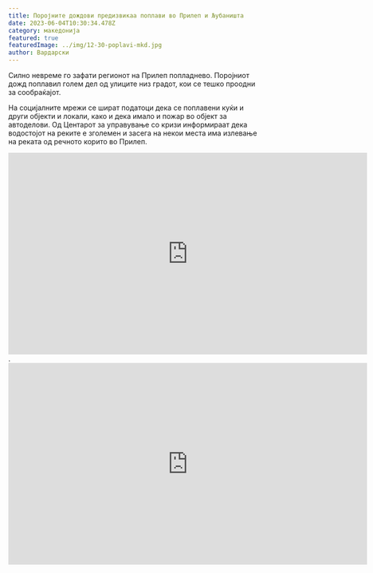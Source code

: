 ```yaml
---
title: Поројните дождови предизвикаа поплави во Прилеп и Љубаништа
date: 2023-06-04T10:30:34.478Z
category: македонија
featured: true
featuredImage: ../img/12-30-poplavi-mkd.jpg
author: Вардарски
---
```

<!--StartFragment-->

Силно невреме го зафати регионот на Прилеп попладнево. Поројниот дожд поплавил голем дел од улиците низ градот, кои се тешко проодни за сообраќајот.

На социјалните мрежи се шират податоци дека се поплавени куќи и други објекти и локали, како и дека имало и пожар во објект за автоделови. Од Центарот за управување со кризи информираат дека водостојот на реките е зголемен и засега на некои места има излевање на реката од речното корито во Прилеп.

<!--EndFragment--><iframe width="720" height="405" src="https://www.youtube.com/embed/CsVInVxV4T0" title="Инсерти Прилеп поплави" frameborder="0" allow="accelerometer; autoplay; clipboard-write; encrypted-media; gyroscope; picture-in-picture; web-share" allowfullscreen></iframe>.

<iframe width="720" height="405" src="https://www.youtube.com/embed/3NXkHE-Suao" title="Инсерти поплави Љубаништа" frameborder="0" allow="accelerometer; autoplay; clipboard-write; encrypted-media; gyroscope; picture-in-picture; web-share" allowfullscreen></iframe>
